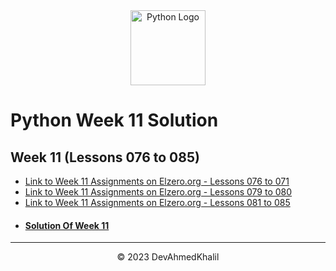 <div align="center">
  <img src="https://upload.wikimedia.org/wikipedia/commons/thumb/c/cf/Python_logo_51.svg/750px-Python_logo_51.svg.png?20210510195343" alt="Python Logo" width="120" height="120">
</div>

# Python Week 11 Solution

## Week 11 (Lessons 076 to 085)

- [Link to Week 11 Assignments on Elzero.org - Lessons 076 to 071](https://elzero.org/python-assignments-lesson-from-76-to-78/)
- [Link to Week 11 Assignments on Elzero.org - Lessons 079 to 080](https://elzero.org/python-assignments-lesson-from-79-to-80/)
- [Link to Week 11 Assignments on Elzero.org - Lessons 081 to 085](https://elzero.org/python-assignments-lesson-from-81-to-85/)
- #### [Solution Of Week 11](https://github.com/DevAhmedKhalil/Elzero-Python-Assignments/tree/week11/week11)

---

<div align="center">
  &copy; 2023 DevAhmedKhalil
</div>
